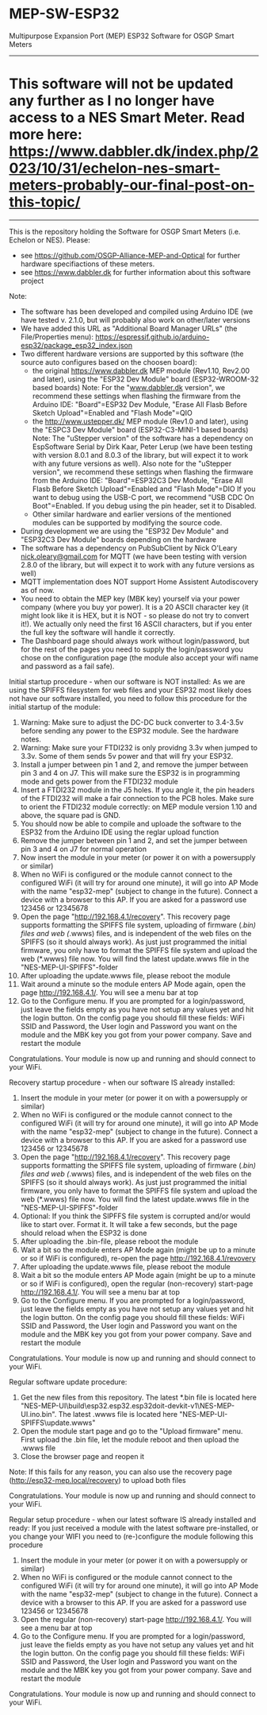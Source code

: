 # MEP-SW-ESP32
Multipurpose Expansion Port (MEP) ESP32 Software for OSGP Smart Meters

---
# This software will not be updated any further as I no longer have access to a NES Smart Meter. Read more here: https://www.dabbler.dk/index.php/2023/10/31/echelon-nes-smart-meters-probably-our-final-post-on-this-topic/
---

This is the repository holding the Software for OSGP Smart Meters (i.e. Echelon or NES). Please:

- see https://github.com/OSGP-Alliance-MEP-and-Optical for further hardware specifiactions of these meters.
- see https://www.dabbler.dk for further information about this software project

Note:
- The software has been developed and compiled using Arduino IDE (we have tested v. 2.1.0, but will probably also work on other/later versions
- We have added this URL as "Additional Board Manager URLs" (the File/Properties menu): https://espressif.github.io/arduino-esp32/package_esp32_index.json
- Two different hardware versions are supported by this software (the source auto configures based on the choosen board):
  - the original https://www.dabbler.dk MEP module (Rev1.10, Rev2.00 and later), using the "ESP32 Dev Module" board (ESP32-WROOM-32 based boards)
    Note: For the "www.dabbler.dk version", we recommend these settings when flashing the firmware from the Arduino IDE: "Board"=ESP32 Dev Module, "Erase All Flasb Before Sketch Upload"=Enabled and "Flash Mode"=QIO
  - the http://www.ustepper.dk/ MEP module (Rev1.0 and later), using the "ESPC3 Dev Module" board (ESP32-C3-MINI-1 based boards)
    Note: The "uStepper version" of the software has a dependency on EspSoftware Serial by Dirk Kaar, Peter Lerup (we have been testing with version 8.0.1 and 8.0.3 of the library, but will expect it to work with any future versions as well).
    Also note for the "uStepper version", we recommend these settings when flashing the firmware from the Arduino IDE: "Board"=ESP32C3 Dev Module, "Erase All Flasb Before Sketch Upload"=Enabled and "Flash Mode"=DIO
	If you want to debug using the USB-C port, we recommend "USB CDC On Boot"=Enabled. If you debug using the pin header, set it to Disabled.
  - Other similar hardware and earlier versions of the mentioned modules can be supported by modifying the source code.
- During development we are using the "ESP32 Dev Module" and "ESP32C3 Dev Module" boards depending on the hardware
- The software has a dependency on PubSubClient by Nick O'Leary <nick.oleary@gmail.com> for MQTT (we have been testing with version 2.8.0 of the library, but will expect it to work with any future versions as well)
- MQTT implementation does NOT support Home Assistent Autodiscovery as of now.
- You need to obtain the MEP key (MBK key) yourself via your power company (where you buy yor power). It is a 20 ASCII character key (it might look like it is HEX, but it is NOT - so please do not try to convert it!). We actually only need the first 16 ASCII characters, but if you enter the full key the software will handle it correctly.
- The Dashboard page should always work without login/password, but for the rest of the pages you need to supply the login/password you chose on the configuration page (the module also accept your wifi name and password as a fail safe).


Initial startup procedure - when our software is NOT installed:
As we are using the SPIFFS filesystem for web files and your ESP32 most likely does not have our software installed, you need to follow this procedure for the initial startup of the module:
1. Warning: Make sure to adjust the DC-DC buck converter to 3.4-3.5v before sending any power to the ESP32 module. See the hardware notes.
2. Warning: Make sure your FTDI232 is only providng 3.3v when jumped to 3.3v. Some of them sends 5v power and that will fry your ESP32.
3. Install a jumper between pin 1 and 2, and remove the jumper between pin 3 and 4 on J7. This will make sure the ESP32 is in programming mode and gets power from the FTDI232 module
4. Insert a FTDI232 module in the J5 holes. If you angle it, the pin headers of the FTDI232 will make a fair connection to the PCB holes. Make sure to orient the FTDI232 module correctly: on MEP module version 1.10 and above, the square pad is GND.
5. You should now be able to compile and uploade the software to the ESP32 from the Arduino IDE using the reglar upload function
6. Remove the jumper between pin 1 and 2, and set the jumper between pin 3 and 4 on J7 for normal operation
7. Now insert the module in your meter (or power it on with a powersupply or similar)
8. When no WiFi is configured or the module cannot connect to the configured WiFi (it will try for around one minute), it will go into AP Mode with the name "esp32-mep" (subject to change in the future). Connect a device with a browser to this AP. If you are asked for a password use 123456 or 12345678
9. Open the page "http://192.168.4.1/recovery". This recovery page supports formatting the SPIFFS file system, uploading of firmware (*.bin) files and web (*.wwws) files, and is independent of the web files on the SPIFFS (so it should always work). As just just programmed the initial firmware, you only have to format the SPIFFS file system and upload the web (*.wwws) file now. You will find the latest update.wwws file in the "NES-MEP-UI-SPIFFS"-folder
10. After uploading the update.wwws file, please reboot the module
11. Wait around a minute so the module enters AP Mode again, open the page http://192.168.4.1/. You will see a menu bar at top
12. Go to the Configure menu. If you are prompted for a login/password, just leave the fields empty as you have not setup any values yet and hit the login button. On the config page you should fill these fields: WiFi SSID and Password, the User login and Password you want on the module and the MBK key you got from your power company. Save and restart the module

Congratulations. Your module is now up and running and should connect to your WiFi.


Recovery startup procedure - when our software IS already installed:
1. Insert the module in your meter (or power it on with a powersupply or similar)
2. When no WiFi is configured or the module cannot connect to the configured WiFi (it will try for around one minute), it will go into AP Mode with the name "esp32-mep" (subject to change in the future). Connect a device with a browser to this AP. If you are asked for a password use 123456 or 12345678
3. Open the page "http://192.168.4.1/recovery". This recovery page supports formatting the SPIFFS file system, uploading of firmware (*.bin) files and web (*.wwws) files, and is independent of the web files on the SPIFFS (so it should always work). As just just programmed the initial firmware, you only have to format the SPIFFS file system and upload the web (*.wwws) file now. You will find the latest update.wwws file in the "NES-MEP-UI-SPIFFS"-folder
4. Optional: If you think the SIPFFS file system is corrupted and/or would like to start over. Format it. It will take a few seconds, but the page should reload when the ESP32 is done
5. After uploading the .bin-file, please reboot the module
6. Wait a bit so the module enters AP Mode again (might be up to a minute or so if WiFi is configured), re-open the page http://192.168.4.1/revovery
7. After uploading the update.wwws file, please reboot the module
8. Wait a bit so the module enters AP Mode again (might be up to a minute or so if WiFi is configured), open the regular (non-recovery) start-page http://192.168.4.1/. You will see a menu bar at top
9. Go to the Configure menu. If you are prompted for a login/password, just leave the fields empty as you have not setup any values yet and hit the login button. On the config page you should fill these fields: WiFi SSID and Password, the User login and Password you want on the module and the MBK key you got from your power company. Save and restart the module

Congratulations. Your module is now up and running and should connect to your WiFi.


Regular software update procedure:
1. Get the new files from this repository. The latest *.bin file is located here "NES-MEP-UI\build\esp32.esp32.esp32doit-devkit-v1\NES-MEP-UI.ino.bin". The latest .wwws file is located here "NES-MEP-UI-SPIFFS\update.wwws"
2. Open the module start page and go to the "Upload firmware" menu. First upload the .bin file, let the module reboot and then upload the .wwws file
3. Close the browser page and reopen it

Note: If this fails for any reason, you can also use the recovery page (http://esp32-mep.local/recovery) to upload both files

Congratulations. Your module is now up and running and should connect to your WiFi.


Regular setup procedure - when our latest software IS already installed and ready:
If you just received a module with the latest software pre-installed, or you change your WIFI you need to (re-)configure the module following this procedure
1. Insert the module in your meter (or power it on with a powersupply or similar)
2. When no WiFi is configured or the module cannot connect to the configured WiFi (it will try for around one minute), it will go into AP Mode with the name "esp32-mep" (subject to change in the future). Connect a device with a browser to this AP. If you are asked for a password use 123456 or 12345678
3. Open the regular (non-recovery) start-page http://192.168.4.1/. You will see a menu bar at top
4. Go to the Configure menu. If you are prompted for a login/password, just leave the fields empty as you have not setup any values yet and hit the login button. On the config page you should fill these fields: WiFi SSID and Password, the User login and Password you want on the module and the MBK key you got from your power company. Save and restart the module

Congratulations. Your module is now up and running and should connect to your WiFi.
